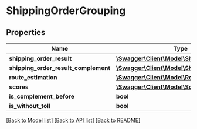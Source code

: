 # ShippingOrderGrouping

## Properties
Name | Type | Description | Notes
------------ | ------------- | ------------- | -------------
**shipping_order_result** | [**\Swagger\Client\Model\ShippingOrderResult**](ShippingOrderResult.md) |  | [optional] 
**shipping_order_result_complement** | [**\Swagger\Client\Model\ShippingOrderResult**](ShippingOrderResult.md) |  | [optional] 
**route_estimation** | [**\Swagger\Client\Model\Route**](Route.md) |  | [optional] 
**scores** | [**\Swagger\Client\Model\Score**](Score.md) |  | [optional] 
**is_complement_before** | **bool** |  | [optional] 
**is_without_toll** | **bool** |  | [optional] 

[[Back to Model list]](../README.md#documentation-for-models) [[Back to API list]](../README.md#documentation-for-api-endpoints) [[Back to README]](../README.md)


